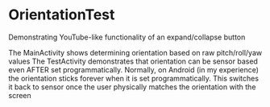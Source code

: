 # OrientationTest
Demonstrating YouTube-like functionality of an expand/collapse button

The MainActivity shows determining orientation based on raw pitch/roll/yaw values
The TestActivity demonstrates that orientation can be sensor based even AFTER set programmatically. Normally, on Android (in my experience) the orientation sticks forever when it is set programmatically. This switches it back to sensor once the user physically matches the orientation with the screen
